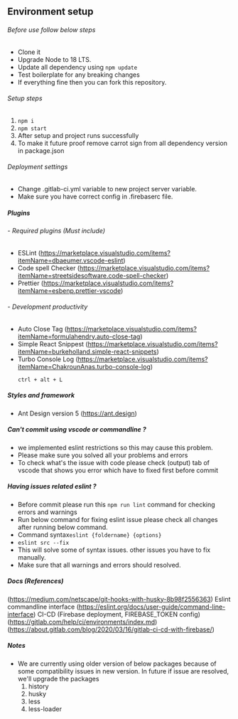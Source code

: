 ## Environment setup

###### Before use follow below steps

- Clone it
- Upgrade Node to 18 LTS.
- Update all dependency using `npm update`
- Test boilerplate for any breaking changes
- If everything fine then you can fork this repository.

###### Setup steps

1. `npm i`
2. `npm start`
3. After setup and project runs successfully
4. To make it future proof remove carrot sign from all dependency version in package.json

###### Deployment settings

- Change .gitlab-ci.yml variable to new project server variable.
- Make sure you have correct config in .firebaserc file.

##### Plugins

###### - Required plugins (Must include)

- ESLint (https://marketplace.visualstudio.com/items?itemName=dbaeumer.vscode-eslint)
- Code spell Checker (https://marketplace.visualstudio.com/items?itemName=streetsidesoftware.code-spell-checker)
- Prettier (https://marketplace.visualstudio.com/items?itemName=esbenp.prettier-vscode)

###### - Development productivity

- Auto Close Tag (https://marketplace.visualstudio.com/items?itemName=formulahendry.auto-close-tag)
- Simple React Snippest (https://marketplace.visualstudio.com/items?itemName=burkeholland.simple-react-snippets)
- Turbo Console Log (https://marketplace.visualstudio.com/items?itemName=ChakrounAnas.turbo-console-log)
  ```
  ctrl + alt + L
  ```

##### Styles and framework

- Ant Design version 5 (https://ant.design)

##### Can't commit using vscode or commandline ?

- we implemented eslint restrictions so this may cause this problem.
- Please make sure you solved all your problems and errors
- To check what's the issue with code please check (output) tab of vscode that shows you error which have to fixed first before commit

##### Having issues related eslint ?

- Before commit please run this `npm run lint` command for checking errors and warnings
- Run below command for fixing eslint issue please check all changes after running below command.
- Command syntax`eslint {foldername} {options}`
- `eslint src --fix`
- This will solve some of syntax issues. other issues you have to fix manually.
- Make sure that all warnings and errors should resolved.

##### Docs (References)

(https://medium.com/netscape/git-hooks-with-husky-8b98f2556363)
Eslint commandline interface (https://eslint.org/docs/user-guide/command-line-interface)
CI-CD (Firebase deployment, FIREBASE_TOKEN config) (https://gitlab.com/help/ci/environments/index.md)
(https://about.gitlab.com/blog/2020/03/16/gitlab-ci-cd-with-firebase/)

##### Notes

- We are currently using older version of below packages because of some compatibility issues in new version. In future if issue are resolved, we'll upgrade the packages
  1. history
  2. husky
  3. less
  4. less-loader
